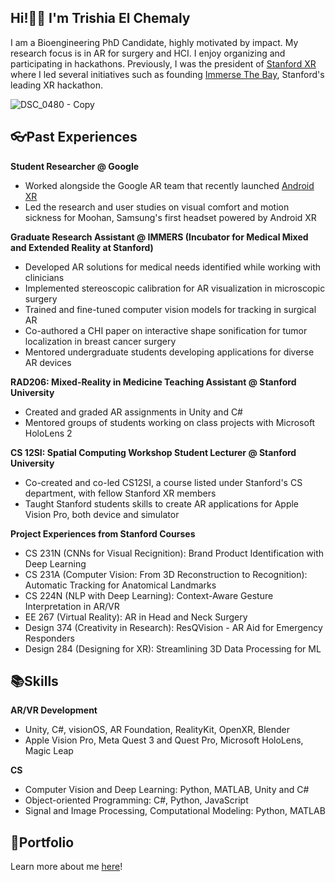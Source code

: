 ## Hi!👋🏻 I'm Trishia El Chemaly

I am a Bioengineering PhD Candidate, highly motivated by impact. My research focus is in AR for surgery and HCI. I enjoy organizing and participating in hackathons. Previously, I was the president of [Stanford XR](https://www.stanfordxr.org/about) where I led several initiatives such as founding [Immerse The Bay](https://immersethebay.stanfordxr.org/), Stanford's leading XR hackathon. 

![DSC_0480 - Copy](https://github.com/user-attachments/assets/db255a87-0dc3-4daa-9f39-ce20efe6c178)

## 👓Past Experiences
**Student Researcher @ Google**
- Worked alongside the Google AR team that recently launched [Android XR](https://blog.google/products/android/android-xr/)
- Led the research and user studies on visual comfort and motion sickness for Moohan, Samsung's first headset powered by Android XR

**Graduate Research Assistant @ IMMERS (Incubator for Medical Mixed and Extended Reality at Stanford)**
- Developed AR solutions for medical needs identified while working with clinicians
- Implemented stereoscopic calibration for AR visualization in microscopic surgery
- Trained and fine-tuned computer vision models for tracking in surgical AR
- Co-authored a CHI paper on interactive shape sonification for tumor localization in breast cancer surgery
- Mentored undergraduate students developing applications for diverse AR devices

**RAD206: Mixed-Reality in Medicine Teaching Assistant @ Stanford University**
- Created and graded AR assignments in Unity and C#
- Mentored groups of students working on class projects with Microsoft HoloLens 2

**CS 12SI: Spatial Computing Workshop Student Lecturer @ Stanford University**
- Co-created and co-led CS12SI, a course listed under Stanford's CS department, with fellow Stanford XR members
- Taught Stanford students skills to create AR applications for Apple Vision Pro, both device and simulator
  
**Project Experiences from Stanford Courses**
- CS 231N (CNNs for Visual Recignition): Brand Product Identification with Deep Learning
- CS 231A (Computer Vision: From 3D Reconstruction to Recognition): Automatic Tracking for Anatomical Landmarks 
- CS 224N (NLP with Deep Learning): Context-Aware Gesture Interpretation in AR/VR
- EE 267 (Virtual Reality): AR in Head and Neck Surgery
- Design 374 (Creativity in Research): ResQVision - AR Aid for Emergency Responders
- Design 284 (Designing for XR): Streamlining 3D Data Processing for ML 

## 📚Skills
**AR/VR Development** 
- Unity, C#, visionOS, AR Foundation, RealityKit, OpenXR, Blender
- Apple Vision Pro, Meta Quest 3 and Quest Pro, Microsoft HoloLens, Magic Leap

**CS**
- Computer Vision and Deep Learning: Python, MATLAB, Unity and C#
- Object-oriented Programming: C#, Python, JavaScript
- Signal and Image Processing, Computational Modeling: Python, MATLAB

## 📄Portfolio
Learn more about me [here](https://tchemaly.github.io/)!
